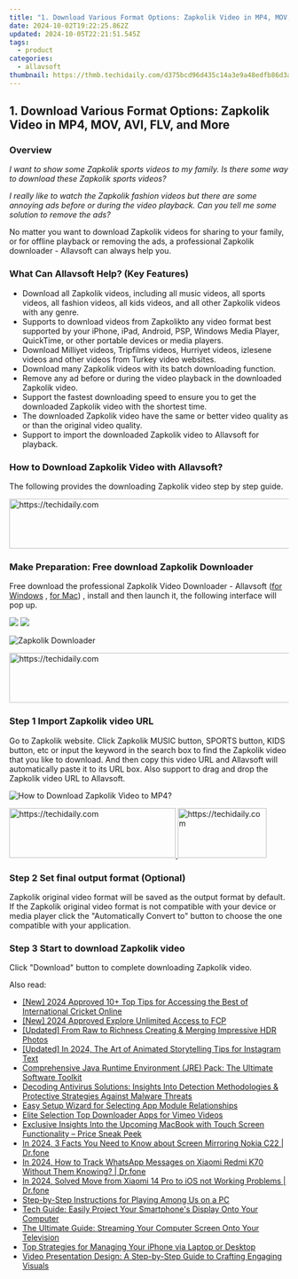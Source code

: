 ```yaml
---
title: "1. Download Various Format Options: Zapkolik Video in MP4, MOV, AVI, FLV, and More"
date: 2024-10-02T19:22:25.862Z
updated: 2024-10-05T22:21:51.545Z
tags:
  - product
categories:
  - allavsoft
thumbnail: https://thmb.techidaily.com/d375bcd96d435c14a3e9a48edfb86d3a2995018c383247bac69b40f31de6e4df.jpg
---
```


## 1. Download Various Format Options: Zapkolik Video in MP4, MOV, AVI, FLV, and More

### Overview

_I want to show some Zapkolik sports videos to my family. Is there some way to download these Zapkolik sports videos?_

_I really like to watch the Zapkolik fashion videos but there are some annoying ads before or during the video playback. Can you tell me some solution to remove the ads?_

No matter you want to download Zapkolik videos for sharing to your family, or for offline playback or removing the ads, a professional Zapkolik downloader - Allavsoft can always help you.

### What Can Allavsoft Help? (Key Features)

* Download all Zapkolik videos, including all music videos, all sports videos, all fashion videos, all kids videos, and all other Zapkolik videos with any genre.
* Supports to download videos from Zapkolikto any video format best supported by your iPhone, iPad, Android, PSP, Windows Media Player, QuickTime, or other portable devices or media players.
* Download Milliyet videos, Tripfilms videos, Hurriyet videos, izlesene videos and other videos from Turkey video websites.
* Download many Zapkolik videos with its batch downloading function.
* Remove any ad before or during the video playback in the downloaded Zapkolik video.
* Support the fastest downloading speed to ensure you to get the downloaded Zapkolik video with the shortest time.
* The downloaded Zapkolik video have the same or better video quality as or than the original video quality.
* Support to import the downloaded Zapkolik video to Allavsoft for playback.

### How to Download Zapkolik Video with Allavsoft?

The following provides the downloading Zapkolik video step by step guide.

<!-- affiliate ads begin -->
<a href="https://versadesk.pxf.io/c/5597632/1815679/21290" target="_top" id="1815679">
  <img src="//a.impactradius-go.com/display-ad/21290-1815679" border="0" alt="https://techidaily.com" width="728" height="90"/>
</a>
<img height="0" width="0" src="https://versadesk.pxf.io/i/5597632/1815679/21290" style="position:absolute;visibility:hidden;" border="0" />
<!-- affiliate ads end -->

### Make Preparation: Free download Zapkolik Downloader

Free download the professional Zapkolik Video Downloader - Allavsoft ([for Windows](https://tools.techidaily.com/allavsoft/products/) , [for Mac](https://tools.techidaily.com/allavsoft/products/)) , install and then launch it, the following interface will pop up.

[![](https://www.allavsoft.com/how-to/../images/how-to/free-download-win.jpg)](https://tools.techidaily.com/allavsoft/products/) [![](https://www.allavsoft.com/how-to/../images/how-to/free-download-mac.jpg)](https://tools.techidaily.com/allavsoft/products/)

![Zapkolik Downloader](https://www.allavsoft.com/how-to/../images/allavsoft/screen-shot-600.jpg)

<!-- affiliate ads begin -->
<a href="https://appsumo.8odi.net/c/5597632/2123750/7443" target="_top" id="2123750">
  <img src="//a.impactradius-go.com/display-ad/7443-2123750" border="0" alt="https://techidaily.com" width="728" height="90"/>
</a>
<img height="0" width="0" src="https://appsumo.8odi.net/i/5597632/2123750/7443" style="position:absolute;visibility:hidden;" border="0" />
<!-- affiliate ads end -->

### Step 1 Import Zapkolik video URL

Go to Zapkolik website. Click Zapkolik MUSIC button, SPORTS button, KIDS button, etc or input the keyword in the search box to find the Zapkolik video that you like to download. And then copy this video URL and Allavsoft will automatically paste it to its URL box. Also support to drag and drop the Zapkolik video URL to Allavsoft.

![How to Download Zapkolik Video to MP4?](https://www.allavsoft.com/how-to/../images/how-to/download-rtmp-video/download-rtmp-video.jpg)

<!-- affiliate ads begin -->
<a href="https://aligracehair.sjv.io/c/5597632/1885928/19272" target="_top" id="1885928">
  <img src="//a.impactradius-go.com/display-ad/19272-1885928" border="0" alt="https://techidaily.com" width="300" height="90"/>
</a>
<img height="0" width="0" src="https://aligracehair.sjv.io/i/5597632/1885928/19272" style="position:absolute;visibility:hidden;" border="0" />
<!-- affiliate ads end -->

<!-- affiliate ads begin -->
<a href="https://malaysia-healthcare-travel-council.pxf.io/c/5597632/1576474/17382" target="_top" id="1576474">
  <img src="//a.impactradius-go.com/display-ad/17382-1576474" border="0" alt="https://techidaily.com" width="160" height="90"/>
</a>
<img height="0" width="0" src="https://malaysia-healthcare-travel-council.pxf.io/i/5597632/1576474/17382" style="position:absolute;visibility:hidden;" border="0" />
<!-- affiliate ads end -->

### Step 2 Set final output format (Optional)

Zapkolik original video format will be saved as the output format by default. If the Zapkolik original video format is not compatible with your device or media player click the "Automatically Convert to" button to choose the one compatible with your application.

### Step 3 Start to download Zapkolik video

Click "Download" button to complete downloading Zapkolik video.

<ins class="adsbygoogle"
     style="display:block"
     data-ad-format="autorelaxed"
     data-ad-client="ca-pub-7571918770474297"
     data-ad-slot="1223367746"></ins>

<ins class="adsbygoogle"
     style="display:block"
     data-ad-client="ca-pub-7571918770474297"
     data-ad-slot="8358498916"
     data-ad-format="auto"
     data-full-width-responsive="true"></ins>

<span class="atpl-alsoreadstyle">Also read:</span>
<div><ul>
<li><a href="https://article-posts.techidaily.com/new-2024-approved-10plus-top-tips-for-accessing-the-best-of-international-cricket-online/"><u>[New] 2024 Approved 10+ Top Tips for Accessing the Best of International Cricket Online</u></a></li>
<li><a href="https://fox-access.techidaily.com/new-2024-approved-explore-unlimited-access-to-fcp/"><u>[New] 2024 Approved Explore Unlimited Access to FCP</u></a></li>
<li><a href="https://some-knowledge.techidaily.com/updated-from-raw-to-richness-creating-and-merging-impressive-hdr-photos/"><u>[Updated] From Raw to Richness Creating & Merging Impressive HDR Photos</u></a></li>
<li><a href="https://fox-access.techidaily.com/updated-in-2024-the-art-of-animated-storytelling-tips-for-instagram-text/"><u>[Updated] In 2024, The Art of Animated Storytelling Tips for Instagram Text</u></a></li>
<li><a href="https://fox-place.techidaily.com/comprehensive-java-runtime-environment-jre-pack-the-ultimate-software-toolkit/"><u>Comprehensive Java Runtime Environment (JRE) Pack: The Ultimate Software Toolkit</u></a></li>
<li><a href="https://fox-place.techidaily.com/decoding-antivirus-solutions-insights-into-detection-methodologies-and-protective-strategies-against-malware-threats/"><u>Decoding Antivirus Solutions: Insights Into Detection Methodologies & Protective Strategies Against Malware Threats</u></a></li>
<li><a href="https://fox-place.techidaily.com/easy-setup-wizard-for-selecting-app-module-relationships/"><u>Easy Setup Wizard for Selecting App Module Relationships</u></a></li>
<li><a href="https://vimeo-videos.techidaily.com/elite-selection-top-downloader-apps-for-vimeo-videos/"><u>Elite Selection Top Downloader Apps for Vimeo Videos</u></a></li>
<li><a href="https://technical-tips.techidaily.com/exclusive-insights-into-the-upcoming-macbook-with-touch-screen-functionality-price-sneak-peek/"><u>Exclusive Insights Into the Upcoming MacBook with Touch Screen Functionality – Price Sneak Peek</u></a></li>
<li><a href="https://screen-mirror.techidaily.com/in-2024-3-facts-you-need-to-know-about-screen-mirroring-nokia-c22-drfone-by-drfone-android/"><u>In 2024, 3 Facts You Need to Know about Screen Mirroring Nokia C22 | Dr.fone</u></a></li>
<li><a href="https://android-location-track.techidaily.com/in-2024-how-to-track-whatsapp-messages-on-xiaomi-redmi-k70-without-them-knowing-drfone-by-drfone-virtual-android/"><u>In 2024, How to Track WhatsApp Messages on Xiaomi Redmi K70 Without Them Knowing? | Dr.fone</u></a></li>
<li><a href="https://android-transfer.techidaily.com/in-2024-solved-move-from-xiaomi-14-pro-to-ios-not-working-problems-drfone-by-drfone-transfer-from-android-transfer-from-android/"><u>In 2024, Solved Move from Xiaomi 14 Pro to iOS not Working Problems | Dr.fone</u></a></li>
<li><a href="https://fox-place.techidaily.com/step-by-step-instructions-for-playing-among-us-on-a-pc/"><u>Step-by-Step Instructions for Playing Among Us on a PC</u></a></li>
<li><a href="https://fox-place.techidaily.com/tech-guide-easily-project-your-smartphones-display-onto-your-computer/"><u>Tech Guide: Easily Project Your Smartphone's Display Onto Your Computer</u></a></li>
<li><a href="https://fox-place.techidaily.com/the-ultimate-guide-streaming-your-computer-screen-onto-your-television/"><u>The Ultimate Guide: Streaming Your Computer Screen Onto Your Television</u></a></li>
<li><a href="https://fox-place.techidaily.com/top-strategies-for-managing-your-iphone-via-laptop-or-desktop/"><u>Top Strategies for Managing Your iPhone via Laptop or Desktop</u></a></li>
<li><a href="https://fox-place.techidaily.com/video-presentation-design-a-step-by-step-guide-to-crafting-engaging-visuals/"><u>Video Presentation Design: A Step-by-Step Guide to Crafting Engaging Visuals</u></a></li>
</ul></div>

